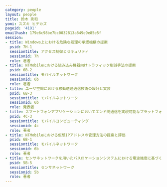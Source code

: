 ```yaml
---
category: people
layout: people
title: 鈴木 秀和
yomi: スズキ ヒデカズ
pageid: '4191'
emailhash: 179e6c98be7bc0032813a849e9e85e5f
session:
- title: Windows上における危険な処理の承認機構の提案
  psid: 7H-1
  sessiontitle: アクセス制御とセキュリティ
  sessionid: 7h
  role: 著者
- title: NTMobileにおける組み込み機器向けトラフィック削減手法の提案
  psid: 6B-2
  sessiontitle: モバイルネットワーク
  sessionid: 6b
  role: 著者
- title: ユーザ空間における移動透過通信技術の設計と実装
  psid: 6B-3
  sessiontitle: モバイルネットワーク
  sessionid: 6b
  role: 発表者
- title: スマートフォンアプリケーションにおいてエンド間通信を実現可能なプラットフォーム開発
  psid: 4C-3
  sessiontitle: モバイルコンピューティング
  sessionid: 4c
  role: 著者
- title: NTMobileにおける仮想IPアドレスの管理方法の提案と評価
  psid: 6B-1
  sessiontitle: モバイルネットワーク
  sessionid: 6b
  role: 著者
- title: センサネットワークを用いたバスロケーションシステムにおける電波強度に基づくバス走行区間推定手法の提案
  psid: 5B-5
  sessiontitle: センサネットワーク
  sessionid: 5b
  role: 著者
---
```

